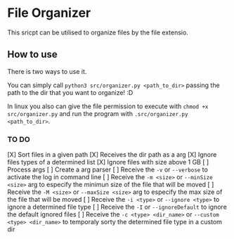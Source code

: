# File Organizer

This sricpt can be utilised to organize files by the file extensio.

## How to use
There is two ways to use it.

You can simply call `python3 src/organizer.py <path_to_dir>` passing the path to the dir that you want to organize! :D

In linux you also can give the file permission to execute with `chmod +x src/organizer.py` and run the program with `.src/organizer.py <path_to_dir>`.

### TO DO
[X] Sort files in a given path
[X] Receives the dir path as a arg
[X] Ignore files types of a determined list
[X] Ignore files with size above 1 GB
[ ] Process args 
    [ ] Create a arg parser
    [ ] Receive the `-v` or `--verbose` to activate the log in command line
    [ ] Receive the `-m <size>` or `--minSize <size>` arg to especify the minimun size of the file that will be moved
    [ ] Receive the `-M <size>` or `--maxSize <size>` arg to especify the max size of the file that will be moved 
    [ ] Receive the `-i <type>` or `--ignore <type>` to ignore a determined file type
    [ ] Receive the `-I` or `--ignoreDefault` to ignore the default ignored files
    [ ] Receive the `-c <type> <dir_name>` or `--custom <type> <dir_name>` to temporaly sorty the determined file type in a custom dir